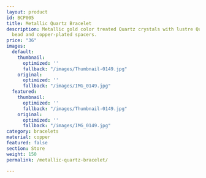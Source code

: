 ```yaml
---
layout: product
id: BCP005
title: Metallic Quartz Bracelet
description: Metallic gold color treated Quartz crystals with lustre Quartz accent
  bead and copper-plated spacers.
price: "36"
images:
  default:
    thumbnail:
      optimized: ''
      fallback: "/images/Thumbnail-0149.jpg"
    original:
      optimized: ''
      fallback: "/images/IMG_0149.jpg"
  featured:
    thumbnail:
      optimized: ''
      fallback: "/images/Thumbnail-0149.jpg"
    original:
      optimized: ''
      fallback: "/images/IMG_0149.jpg"
category: bracelets
material: copper
featured: false
section: Store
weight: 150
permalink: /metallic-quartz-bracelet/

---
```


